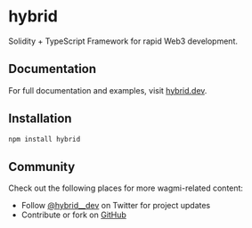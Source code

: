 # hybrid

Solidity + TypeScript Framework for rapid Web3 development.

## Documentation

For full documentation and examples, visit [hybrid.dev](https://hybrid.dev).

## Installation

```sh
npm install hybrid
```

## Community

Check out the following places for more wagmi-related content:

- Follow [@hybrid\_\_dev](https://twitter.com/hybrid__dev) on Twitter for project updates
- Contribute or fork on [GitHub](https://github.com/hybridhq/hybrid)
